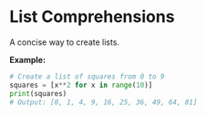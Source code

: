 # List Comprehensions

A concise way to create lists.

**Example:**

```python
# Create a list of squares from 0 to 9
squares = [x**2 for x in range(10)]
print(squares)
# Output: [0, 1, 4, 9, 16, 25, 36, 49, 64, 81]
```
